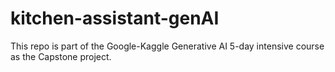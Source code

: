 # kitchen-assistant-genAI
This repo is part of the Google-Kaggle Generative AI 5-day intensive course as the Capstone project.
